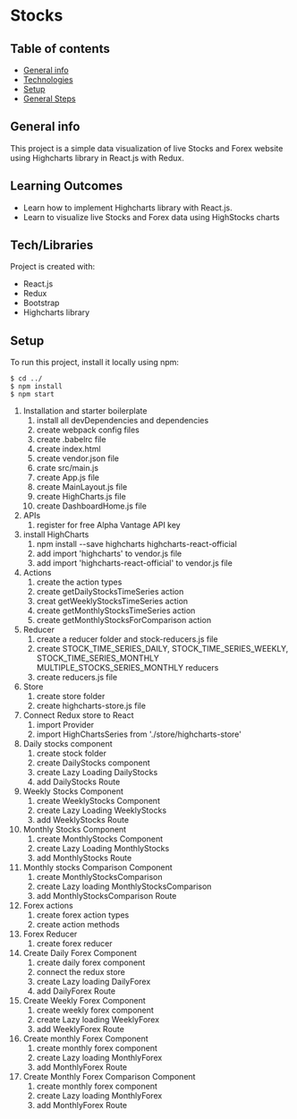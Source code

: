 # Stocks

## Table of contents

- [General info](#general-info)
- [Technologies](#technologies)
- [Setup](#setup)
- [General Steps](#generalsteps)

## General info

This project is a simple data visualization of live Stocks and Forex website using Highcharts library in React.js with Redux.

## Learning Outcomes

- Learn how to implement Highcharts library with React.js.
- Learn to visualize live Stocks and Forex data using HighStocks charts

## Tech/Libraries

Project is created with:

- React.js
- Redux
- Bootstrap
- Highcharts library

## Setup

To run this project, install it locally using npm:

```
$ cd ../
$ npm install
$ npm start
```

1. Installation and starter boilerplate
   1. install all devDependencies and dependencies
   2. create webpack config files
   3. create .babelrc file
   4. create index.html
   5. create vendor.json file
   6. crate src/main.js
   7. create App.js file
   8. create MainLayout.js file
   9. create HighCharts.js file
   10. create DashboardHome.js file
2. APIs
   1. register for free Alpha Vantage API key
3. install HighCharts
   1. npm install --save highcharts highcharts-react-official
   2. add import 'highcharts' to vendor.js file
   3. add import 'highcharts-react-official' to vendor.js file
4. Actions
   1. create the action types
   2. create getDailyStocksTimeSeries action
   3. creat getWeeklyStocksTimeSeries action
   4. create getMonthlyStocksTimeSeries action
   5. create getMonthlyStocksForComparison action
5. Reducer
   1. create a reducer folder and stock-reducers.js file
   2. create STOCK_TIME_SERIES_DAILY, STOCK_TIME_SERIES_WEEKLY, STOCK_TIME_SERIES_MONTHLY MULTIPLE_STOCKS_SERIES_MONTHLY reducers
   3. create reducers.js file
6. Store
   1. create store folder
   2. create highcharts-store.js file
7. Connect Redux store to React
   1. import Provider
   2. import HighChartsSeries from './store/highcharts-store'
8. Daily stocks component
   1. create stock folder
   2. create DailyStocks component
   3. create Lazy Loading DailyStocks
   4. add DailyStocks Route
9. Weekly Stocks Component
   1. create WeeklyStocks Component
   2. create Lazy Loading WeeklyStocks
   3. add WeeklyStocks Route
10. Monthly Stocks Component
    1. create MonthlyStocks Component
    2. create Lazy Loading MonthlyStocks
    3. add MonthlyStocks Route
11. Monthly stocks Comparison Component
    1. create MonthlyStocksComparison
    2. create Lazy loading MonthlyStocksComparison
    3. add MonthlyStocksComparison Route
12. Forex actions
    1. create forex action types
    2. create action methods
13. Forex Reducer
    1. create forex reducer
14. Create Daily Forex Component
    1. create daily forex component
    2. connect the redux store
    3. create Lazy loading DailyForex
    4. add DailyForex Route
15. Create Weekly Forex Component
    1. create weekly forex component
    2. create Lazy loading WeeklyForex
    3. add WeeklyForex Route
16. Create monthly Forex Component
    1. create monthly forex component
    2. create Lazy loading MonthlyForex
    3. add MonthlyForex Route
17. Create Monthly Forex Comparison Component
    1. create monthly forex component
    2. create Lazy loading MonthlyForex
    3. add MonthlyForex Route

